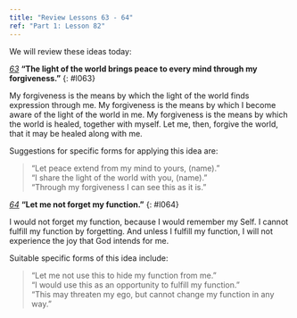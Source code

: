 ```yaml
---
title: "Review Lessons 63 - 64"
ref: "Part 1: Lesson 82"
---
```


We will review these ideas today:

[*63*](/acim/workbook/l063/?r=1) **“The light of the world brings peace to every mind through my forgiveness.”**
{: #l063}

My forgiveness is the means by which the light of the world finds
expression through me. My forgiveness is the means by which I become
aware of the light of the world in me. My forgiveness is the means by
which the world is healed, together with myself. Let me, then, forgive
the world, that it may be healed along with me.

Suggestions for specific forms for applying this idea are:

> “Let peace extend from my mind to yours, (name).”<br/>
> “I share the light of the world with you, (name).”<br/>
> “Through my forgiveness I can see this as it is.”

[*64*](/acim/workbook/l064/?r=1) **“Let me not forget my function.”**
{: #l064}

I would not forget my function, because I would remember my Self. I
cannot fulfill my function by forgetting. And unless I fulfill my
function, I will not experience the joy that God intends for me.

Suitable specific forms of this idea include:

> “Let me not use this to hide my function from me.”<br/>
> “I would use this as an opportunity to fulfill my function.”<br/>
> “This may threaten my ego, but cannot change my function in any way.”

